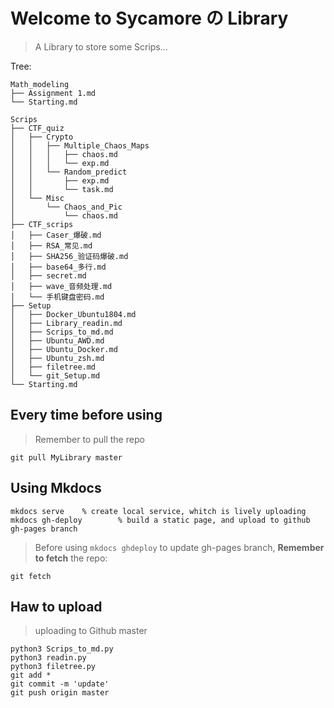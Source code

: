 # Welcome to Sycamore の Library

> A Library to store some Scrips...

Tree:

```
Math_modeling
├── Assignment 1.md
└── Starting.md

Scrips
├── CTF_quiz
│   ├── Crypto
│   │   ├── Multiple_Chaos_Maps
│   │   │   ├── chaos.md
│   │   │   └── exp.md
│   │   └── Random_predict
│   │       ├── exp.md
│   │       └── task.md
│   └── Misc
│       └── Chaos_and_Pic
│           └── chaos.md
├── CTF_scrips
│   ├── Caser_爆破.md
│   ├── RSA_常见.md
│   ├── SHA256_验证码爆破.md
│   ├── base64_多行.md
│   ├── secret.md
│   ├── wave_音频处理.md
│   └── 手机键盘密码.md
├── Setup
│   ├── Docker_Ubuntu1804.md
│   ├── Library_readin.md
│   ├── Scrips_to_md.md
│   ├── Ubuntu_AWD.md
│   ├── Ubuntu_Docker.md
│   ├── Ubuntu_zsh.md
│   ├── filetree.md
│   └── git_Setup.md
└── Starting.md
```

## Every time before using
> Remember to pull the repo
```shell
git pull MyLibrary master
```

## Using Mkdocs
```shell
mkdocs serve    % create local service, whitch is lively uploading
mkdocs gh-deploy        % build a static page, and upload to github gh-pages branch
```
> Before using `mkdocs ghdeploy` to update gh-pages branch,
> **Remember to fetch** the repo:
```shell
git fetch
```

## Haw to upload
> uploading to Github master
```shell
python3 Scrips_to_md.py
python3 readin.py
python3 filetree.py
git add *
git commit -m 'update'
git push origin master
```

